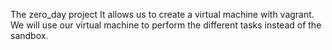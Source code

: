 The zero_day project
It allows us to create a virtual machine with vagrant.
We will use our virtual machine to perform the different tasks instead of the sandbox.
